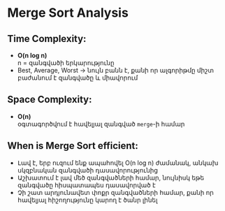 # Merge Sort Analysis

## Time Complexity:
- **O(n log n)**  
  n = զանգվածի երկարությունը  
- Best, Average, Worst → նույն բանն է, քանի որ ալգորիթմը միշտ բաժանում է զանգվածը և միավորում

## Space Complexity:
- **O(n)**  
  օգտագործվում է հավելյալ զանգված `merge`-ի համար

## When is Merge Sort efficient:
- Լավ է, երբ ուզում ենք ապահովել O(n log n) ժամանակ, անկախ սկզբնական զանգվածի դասավորությունից  
- Աշխատում է լավ մեծ զանգվածների համար, նույնիսկ եթե զանգվածը հիսպատապես դասավորված է  
- Չի շատ արդյունավետ փոքր զանգվածների համար, քանի որ հավելյալ հիշողությունը կարող է ծանր լինել
